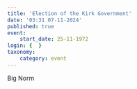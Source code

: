 ```yaml
---
title: 'Election of the Kirk Government'
date: '03:31 07-11-2024'
published: true
event:
    start_date: 25-11-1972
login: {  }
taxonomy:
    category: event
---
```


Big Norm 